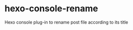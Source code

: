 hexo-console-rename
===================

Hexo console plug-in to rename post file according to its title
